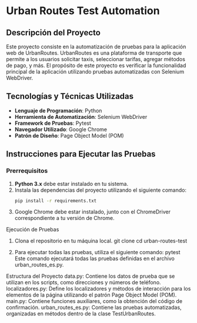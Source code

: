 # Urban Routes Test Automation

## Descripción del Proyecto

Este proyecto consiste en la automatización de pruebas para la aplicación web de UrbanRoutes. UrbanRoutes es una plataforma de transporte que permite a los usuarios solicitar taxis, seleccionar tarifas, agregar métodos de pago, y más. El propósito de este proyecto es verificar la funcionalidad principal de la aplicación utilizando pruebas automatizadas con Selenium WebDriver.

## Tecnologías y Técnicas Utilizadas

- **Lenguaje de Programación**: Python
- **Herramienta de Automatización**: Selenium WebDriver
- **Framework de Pruebas**: Pytest
- **Navegador Utilizado**: Google Chrome
- **Patrón de Diseño**: Page Object Model (POM)

## Instrucciones para Ejecutar las Pruebas

### Prerrequisitos

1. **Python 3.x** debe estar instalado en tu sistema.
2. Instala las dependencias del proyecto utilizando el siguiente comando:
   ```bash
   pip install -r requirements.txt


3. Google Chrome debe estar instalado, junto con el ChromeDriver correspondiente a tu versión de Chrome.

Ejecución de Pruebas
1. Clona el repositorio en tu máquina local.
git clone <url-del-repositorio>
cd urban-routes-test

2. Para ejecutar todas las pruebas, utiliza el siguiente comando:
pytest
Este comando ejecutará todas las pruebas definidas en el archivo urban_routes_es.py.


Estructura del Proyecto
data.py: Contiene los datos de prueba que se utilizan en los scripts, como direcciones y números de teléfono.
localizadores.py: Define los localizadores y métodos de interacción para los elementos de la página utilizando el patrón Page Object Model (POM).
main.py: Contiene funciones auxiliares, como la obtención del código de confirmación.
urban_routes_es.py: Contiene las pruebas automatizadas, organizadas en métodos dentro de la clase TestUrbanRoutes.
